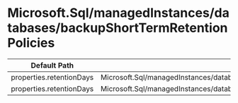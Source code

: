# Microsoft.Sql/managedInstances/databases/backupShortTermRetentionPolicies

| Default Path | Alias |
|---|---|
| properties.retentionDays | Microsoft.Sql/managedInstances/databases/backupShortTermRetentionPolicies/retentionDays |
| properties.retentionDays | Microsoft.Sql/managedInstances/databases/backupShortTermRetentionPolicies/default.retentionDays |

